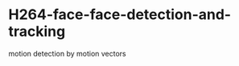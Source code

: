 H264-face-face-detection-and-tracking
=====================================
motion detection by motion vectors
